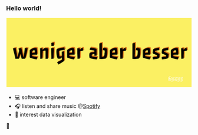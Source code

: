 ### Hello world!

![](wab.jpg)

- 💻 software engineer
- 🎧 listen and share music @[Spotify](https://open.spotify.com/user/alpers)
- 🌊 interest data visualization


👋
